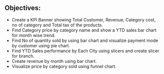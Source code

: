 ## Objectives:
- Create a KPI Banner showing Total Customer, Revenue, Category cost, no of category and Total tax of the products.
- Find Category price by category name and show a YTD sales bar chart for month wise trend.
- Find No of quantity sold by using bar chart and visualize payment mode by customer using pie chart.
- Find YTD Sales performance by Each City using slicers and create slicer for branch.
- Create revenue by month using bar chart.
- Visualize price by category sold using funnel chart.
